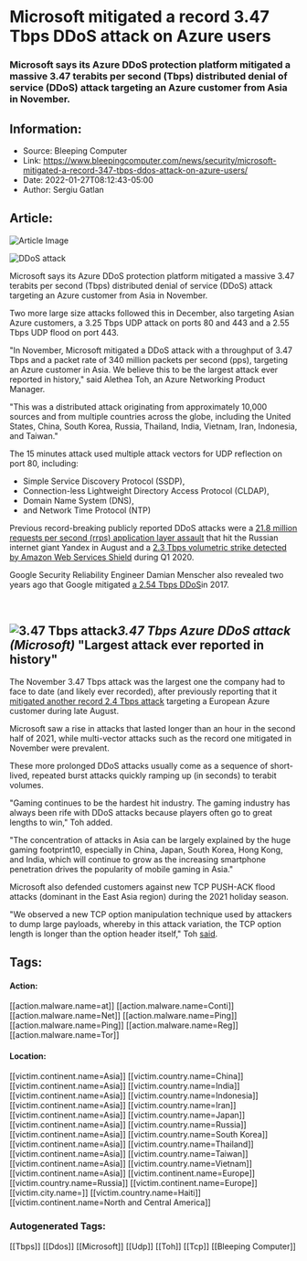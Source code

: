 # Microsoft mitigated a record 3.47 Tbps DDoS attack on Azure users
### Microsoft says its Azure DDoS protection platform mitigated a massive 3.47 terabits per second (Tbps) distributed denial of service (DDoS) attack targeting an Azure customer from Asia in November.

## Information:
+ Source: Bleeping Computer
+ Link: https://www.bleepingcomputer.com/news/security/microsoft-mitigated-a-record-347-tbps-ddos-attack-on-azure-users/
+ Date: 2022-01-27T08:12:43-05:00
+ Author: Sergiu Gatlan


## Article:
![Article Image](https://www.bleepstatic.com/content/hl-images/2021/09/27/ddos-header-image.jpg)

![DDoS attack](https://www.bleepstatic.com/content/hl-images/2021/09/27/ddos-header-image.jpg)


Microsoft says its Azure DDoS protection platform mitigated a massive 3.47 terabits per second (Tbps) distributed denial of service (DDoS) attack targeting an Azure customer from Asia in November.


Two more large size attacks followed this in December, also targeting Asian Azure customers, a 3.25 Tbps UDP attack on ports 80 and 443 and a 2.55 Tbps UDP flood on port 443.


"In November, Microsoft mitigated a DDoS attack with a throughput of 3.47 Tbps and a packet rate of 340 million packets per second (pps), targeting an Azure customer in Asia. We believe this to be the largest attack ever reported in history," said Alethea Toh, an Azure Networking Product Manager.


"This was a distributed attack originating from approximately 10,000 sources and from multiple countries across the globe, including the United States, China, South Korea, Russia, Thailand, India, Vietnam, Iran, Indonesia, and Taiwan."


The 15 minutes attack used multiple attack vectors for UDP reflection on port 80, including:


* Simple Service Discovery Protocol (SSDP),
* Connection-less Lightweight Directory Access Protocol (CLDAP),
* Domain Name System (DNS),
* and Network Time Protocol (NTP)

Previous record-breaking publicly reported DDoS attacks were a [21.8 million requests per second (rrps) application layer assault](https://www.bleepingcomputer.com/news/security/http-ddos-attacks-reach-unprecedented-17-million-requests-per-second/) that hit the Russian internet giant Yandex in August and a [2.3 Tbps volumetric strike detected by Amazon Web Services Shield](https://aws-shield-tlr.s3.amazonaws.com/2020-Q1_AWS_Shield_TLR.pdf) during Q1 2020.


Google Security Reliability Engineer Damian Menscher also revealed two years ago that Google mitigated [a 2.54 Tbps DDoS](http://cloud.google.com/blog/products/identity-security/identifying-and-protecting-against-the-largest-ddos-attacks)in 2017.


 



![3.47 Tbps attack](https://www.bleepstatic.com/images/news/u/1109292/2022/3_47%20Tbps%20attack.png)*3.47 Tbps Azure DDoS attack (Microsoft)*
"Largest attack ever reported in history"
-----------------------------------------


The November 3.47 Tbps attack was the largest one the company had to face to date (and likely ever recorded), after previously reporting that it [mitigated another record 2.4 Tbps attack](https://www.bleepingcomputer.com/news/security/microsoft-azure-customer-hit-by-record-ddos-attack-in-august/) targeting a European Azure customer during late August.


Microsoft saw a rise in attacks that lasted longer than an hour in the second half of 2021, while multi-vector attacks such as the record one mitigated in November were prevalent.


These more prolonged DDoS attacks usually come as a sequence of short-lived, repeated burst attacks quickly ramping up (in seconds) to terabit volumes.


"Gaming continues to be the hardest hit industry. The gaming industry has always been rife with DDoS attacks because players often go to great lengths to win," Toh added.


"The concentration of attacks in Asia can be largely explained by the huge gaming footprint10, especially in China, Japan, South Korea, Hong Kong, and India, which will continue to grow as the increasing smartphone penetration drives the popularity of mobile gaming in Asia."


Microsoft also defended customers against new TCP PUSH-ACK flood attacks (dominant in the East Asia region) during the 2021 holiday season.


"We observed a new TCP option manipulation technique used by attackers to dump large payloads, whereby in this attack variation, the TCP option length is longer than the option header itself," Toh [said](https://azure.microsoft.com/en-us/blog/azure-ddos-protection-2021-q3-and-q4-ddos-attack-trends/).





## Tags:

#### Action:
[[action.malware.name=at]] [[action.malware.name=Conti]] [[action.malware.name=Net]] [[action.malware.name=Ping]] [[action.malware.name=Ping]] [[action.malware.name=Reg]] [[action.malware.name=Tor]]

#### Location:
[[victim.continent.name=Asia]] [[victim.country.name=China]] [[victim.continent.name=Asia]] [[victim.country.name=India]] [[victim.continent.name=Asia]] [[victim.country.name=Indonesia]] [[victim.continent.name=Asia]] [[victim.country.name=Iran]] [[victim.continent.name=Asia]] [[victim.country.name=Japan]] [[victim.continent.name=Asia]] [[victim.country.name=Russia]] [[victim.continent.name=Asia]] [[victim.country.name=South Korea]] [[victim.continent.name=Asia]] [[victim.country.name=Thailand]] [[victim.continent.name=Asia]] [[victim.country.name=Taiwan]] [[victim.continent.name=Asia]] [[victim.country.name=Vietnam]] [[victim.continent.name=Asia]] [[victim.continent.name=Europe]] [[victim.country.name=Russia]] [[victim.continent.name=Europe]] [[victim.city.name=]] [[victim.country.name=Haiti]] [[victim.continent.name=North and Central America]]

### Autogenerated Tags:
[[Tbps]] [[Ddos]] [[Microsoft]] [[Udp]] [[Toh]] [[Tcp]] [[Bleeping Computer]]

